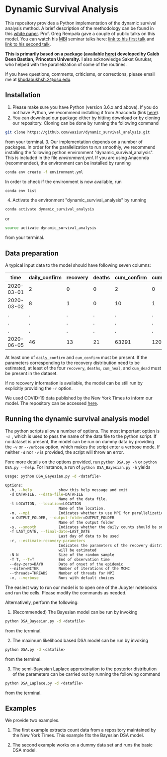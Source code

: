 # Dynamic Survival Analysis

This repository provides a Python implementation of the dynamic survival analysis method. A brief description of the methodology can be found in this [white paper](https://idi.osu.edu/assets/pdfs/covid_response_white_paper.pdf). Prof. Greg Rempała gave a couple of public talks on this model. You can watch his [MBI](https://mbi.osu.edu/) seminar talks here: [link to his first talk](https://video.mbi.ohio-state.edu/video/player/?id=4888&title=Mathematical+Models+of+Epidemics%3A+Tracking+Coronavirus+using+Dynamic+Survival+Analysis) and [link to his second talk](https://video.mbi.ohio-state.edu/video/player/?id=4891&title=Mathematics+of+Modeling+a+Pandemic%3A+The+Journey+Continues).


**This is primarily based on a package (available [here](https://github.com/calebbastian/epidemic)) developed by Caleb Deen Bastian, Princeton University.** I also acknowledge Saket Gurukar, who helped with the parallelization of some of the routines.


If you have questions, comments, criticisms, or corrections, please email me at [khudabukhsh.2@osu.edu](mailto:khudabukhsh.2@osu.edu).

## Installation
1. Please make sure you have Python (version 3.6.x and above). If you do not have Python, we recommend installing it from Anaconda (link [here](https://www.anaconda.com/distribution/)).
2. You can download our package either by hitting download or by cloning our repository. Cloning can be done by running the following command
```bash
git clone https://github.com/wasiur/dynamic_survival_analysis.git
```
from your terminal.
3. Our implementation depends on a number of packages. In order for the parallelization to run smoothly, we recommend installing the following python environment "dynamic_survival_analysis". This is included in the file _environment.yml_. If you are using Anaconda (recommended), the environment can be installed by running
```bash
conda env create -f environment.yml
```
In order to check if the environment is now available, run
```bash
conda env list
```
4. Activate the environment "dynamic_survival_analysis" by running
```bash
conda activate dynamic_survival_analysis
```
or 
```bash
source activate dynamic_survival_analysis
```
from your terminal.

## Data preparation
A typical input data to the model should have following seven columns:

time  | daily_confirm | recovery | deaths |	cum_confirm |	cum_heal |	cum_dead
------------- | ------------- | ------------- | ------------- | ------------- | ------------- | -------------
2020-03-01 |	2 |	0 |	0	| 2	| 0 |	0
2020-03-02 |	8 |	1 |	0 |	10 |	1 |	0 |
. | . | . | . | . | . | .
. | . | . | . | . | . | .
. | . | . | . | . | . | .
2020-06-05 |	46 |	13 |	21	 | 63291	| 1200	| 1037


At least one of ```daily_confirm``` and ```cum_confirm``` must be present. If the parameters corresponding to the recovery distribution need to be estimated, at least of the four ```recovery```, ```deaths```, ```cum_heal```, and ```cum_dead``` must be present in the dataset. 


If no recovery information is available, the model can be still run by explicitly providing the ```-r``` option.

We used COVID-19 data published by the New York Times to inform our model. The repository can be accessed [here](https://github.com/nytimes/covid-19-data).

## Running the dynamic survival analysis model
The python scripts allow a number of options. The most important option is ```-d ```, which is used to pass the name of the data file to the python script. If no dataset is present, the model can be run on dummy data by providing the ```-v``` or ```--verbose``` option, which makes the script enter a verbose mode. If neither ```-d``` nor ```-v``` is provided, the script will throw an error. 

Fore more details on the options provided, run ```python DSA.py -h``` or ```python DSA.py --help```. For instance, a run of ```python DSA_Bayesian.py -h``` yields 
```bash
Usage: python DSA_Bayesian.py -d <datafile>

Options:
  -h, --help            show this help message and exit
  -d DATAFILE, --data-file=DATAFILE
                        Name of the data file.
  -l LOCATION, --location=LOCATION
                        Name of the location.
  -m, --mpi             Indicates whether to use MPI for parallelization.
  -o OUTPUT_FOLDER, --output-folder=OUTPUT_FOLDER
                        Name of the output folder
  -s, --smooth          Indicates whether the daily counts should be smoothed.
  -f LAST_DATE, --final-date=LAST_DATE
                        Last day of data to be used
  -r, --estimate-recovery-parameters
                        Indicates the parameters of the recovery distribution
                        will be estimated
  -N N                  Size of the random sample
  -T T, --T=T           End of observation time
  --day-zero=DAY0       Date of onset of the epidemic
  --niter=NITER         Number of iterations of the MCMC
  --threads=THREADS     Number of threads for MPI
  -v, --verbose         Runs with default choices
```


The easiest way to run our model is to open one of the Jupyter notebooks and run the cells. Please modify the commands as needed.

Alternatively, perform the following: 
1. (Recommended) The Bayesian model can be run by invoking 
```bash
python DSA_Bayesian.py -d <datafile>
```
from the terminal. 

2. The maximum likelihood based DSA model can be run by invoking
```bash
python DSA.py -d <datafile>
```
from the terminal.

3. The semi-Bayesian Laplace approximation to the posterior distribution of the parameters can be carried out by running the following command
```bash
python DSA_Laplace.py -d <datafile>
```
from the terminal.

## Examples
We provide two examples. 
1. The first example extracts count data from a repository maintained by the New York Times. This example fits the Bayesian DSA model. 

2. The second example works on a dummy data set and runs the basic DSA model. 
